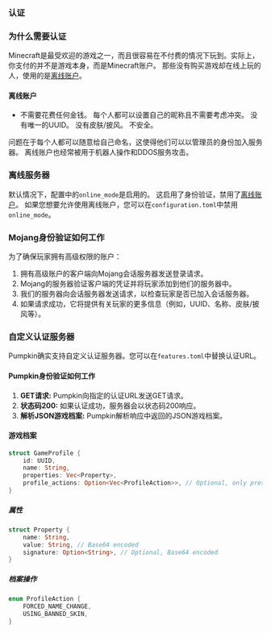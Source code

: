 ### 认证

### 为什么需要认证

Minecraft是最受欢迎的游戏之一，而且很容易在不付费的情况下玩到。实际上，你支付的并不是游戏本身，而是Minecraft账户。
那些没有购买游戏却在线上玩的人，使用的是[离线账户](#cracked-accounts)。

#### 离线账户

- 不需要花费任何金钱。
  每个人都可以设置自己的昵称且不需要考虑冲突。
  没有唯一的UUID。
  没有皮肤/披风。
  不安全。

问题在于每个人都可以随意给自己命名，这使得他们可以以管理员的身份加入服务器。
离线账户也经常被用于机器人操作和DDOS服务攻击。

### 离线服务器

默认情况下，配置中的`online_mode`是启用的。
这启用了身份验证，禁用了[离线账户](#cracked-accounts)。
如果您想要允许使用离线账户，您可以在`configuration.toml`中禁用`online_mode`。

### Mojang身份验证如何工作

为了确保玩家拥有高级权限的账户：

1. 拥有高级账户的客户端向Mojang会话服务器发送登录请求。
2. Mojang的服务器验证客户端的凭证并将玩家添加到他们的服务器中。
3. 我们的服务器向会话服务器发送请求，以检查玩家是否已加入会话服务器。
4. 如果请求成功，它将提供有关玩家的更多信息（例如，UUID、名称、皮肤/披风等）。


### 自定义认证服务器

Pumpkin确实支持自定义认证服务器。您可以在`features.toml`中替换认证URL。

#### Pumpkin身份验证如何工作

1. **GET请求:** Pumpkin向指定的认证URL发送GET请求。
2. **状态码200:** 如果认证成功，服务器会以状态码200响应。
3. **解析JSON游戏档案:** Pumpkin解析响应中返回的JSON游戏档案。

#### 游戏档案

```rust
struct GameProfile {
    id: UUID,
    name: String,
    properties: Vec<Property>,
    profile_actions: Option<Vec<ProfileAction>>, // Optional, only present when actions are applied
}
```

##### 属性

```rust
struct Property {
    name: String,
    value: String, // Base64 encoded
    signature: Option<String>, // Optional, Base64 encoded
}
```

##### 档案操作

```rust
enum ProfileAction {
    FORCED_NAME_CHANGE,
    USING_BANNED_SKIN,
}
```
